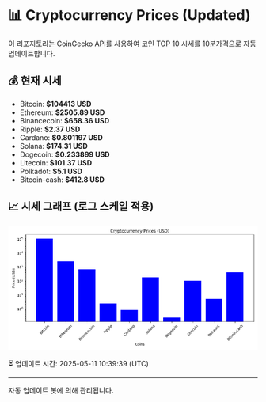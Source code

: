 
# 📊 Cryptocurrency Prices (Updated)

이 리포지토리는 CoinGecko API를 사용하여 코인 TOP 10 시세를 10분가격으로 자동 업데이트합니다.

## 💰 현재 시세
- Bitcoin: **$104413 USD**
- Ethereum: **$2505.89 USD**
- Binancecoin: **$658.36 USD**
- Ripple: **$2.37 USD**
- Cardano: **$0.801197 USD**
- Solana: **$174.31 USD**
- Dogecoin: **$0.233899 USD**
- Litecoin: **$101.37 USD**
- Polkadot: **$5.1 USD**
- Bitcoin-cash: **$412.8 USD**

## 📈 시세 그래프 (로그 스케일 적용)
![Crypto Prices](crypto_prices.png)

⏳ 업데이트 시간: 2025-05-11 10:39:39 (UTC)

---
자동 업데이트 봇에 의해 관리됩니다.
